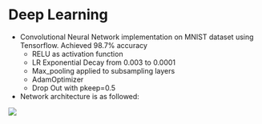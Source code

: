 # Deep Learning
- Convolutional Neural Network implementation on MNIST dataset using Tensorflow. Achieved 98.7% accuracy
  - RELU as activation function
  - LR Exponential Decay from 0.003 to 0.0001
  - Max_pooling applied to subsampling layers
  - AdamOptimizer
  - Drop Out with pkeep=0.5
- Network architecture is as followed: 
<img src=http://i.imgur.com/59yWfZ5.png>




